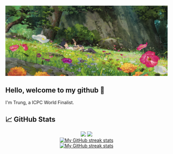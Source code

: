 ![image](./assests/header.png)

## Hello, welcome to my github 👋
I'm Trung, a ICPC World Finalist.

<!-- Github Stats -->
## &#x1f4c8; GitHub Stats
<div align="center">
  <img src="https://github-readme-stats-five-theta-78.vercel.app/api?username=trungnotchung&show_icons=true&line_height=27&count_private=true&title_color=c9cacc&text_color=c9cacc&icon_color=774c54&bg_color=313340" />
  <img src="https://github-readme-stats-five-theta-78.vercel.app/api/top-langs/?username=trungnotchung&hide=shell,java,tex&title_color=c9cacc&text_color=c9cacc&bg_color=313340&langs_count=3" />
</div>

<!-- Streak stats (Light mode) -->
<div align="center">
  <a href="https://github.com/trungnotchung#gh-light-mode-only">
    <img
       src="https://github-readme-streak-stats-phi-opal.vercel.app/?user=trungnotchung&locale=en&type=svg&hide_border=true&fire=2d77dc&ring=2d77dc&currStreakLabel=000000"
       alt="My GitHub streak stats"
     />
  </a>
</div>


<!-- Streak stats (Dark mode) -->
<div align="center">
  <a href="https://github.com/trungnotchung#gh-dark-mode-only">
    <img
       src="https://github-readme-streak-stats-phi-opal.vercel.app/?user=trungnotchung&background=0d1117&currStreakNum=ffffff&sideNums=ffffff&currStreakLabel=ffffff&sideLabels=ffffff&dates=ffffff&fire=2d77dc&ring=2d77dc&locale=en&type=svg&hide_border=true"
       alt="My GitHub streak stats"
     />
  </a>
</div>